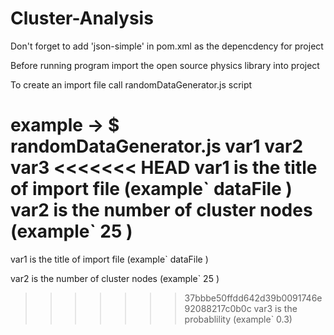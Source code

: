 # Cluster-Analysis
Don't forget to add 'json-simple' in pom.xml as the depencdency for project

Before running program import the open source physics library into project

To create an import file call randomDataGenerator.js script

example -> $ randomDataGenerator.js var1 var2 var3
<<<<<<< HEAD
var1 is the title of import file (example\` dataFile )
var2 is the number of cluster nodes (example\` 25 )
=======

var1 is the title of import file (example\` dataFile )

var2 is the number of cluster nodes (example\` 25 )

>>>>>>> 37bbbe50ffdd642d39b0091746e92088217c0b0c
var3 is the probablility (example\` 0.3)
